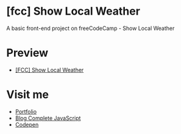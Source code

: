 # [fcc] Show Local Weather
A basic front-end project on freeCodeCamp - Show Local Weather

# Preview

  * [[FCC] Show Local Weather](http://about.phamvanlam.com/fcc-local-weather/)

# Visit me

  * [Portfolio](http://about.phamvanlam.com)
  * [Blog Complete JavaScript](https://completejavascript.com)
  * [Codepen](https://codepen.io/completejavascript)
